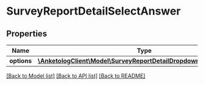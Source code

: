 # SurveyReportDetailSelectAnswer

## Properties
Name | Type | Description | Notes
------------ | ------------- | ------------- | -------------
**options** | [**\AnketologClient\Model\SurveyReportDetailDropdownAnswerOptions[]**](SurveyReportDetailDropdownAnswerOptions.md) |  | 

[[Back to Model list]](../README.md#documentation-for-models) [[Back to API list]](../README.md#documentation-for-api-endpoints) [[Back to README]](../README.md)


